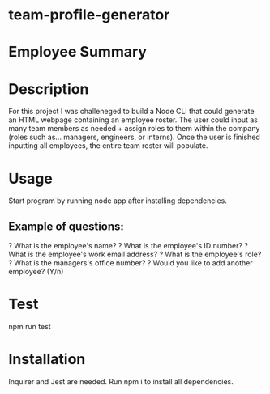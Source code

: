 # team-profile-generator

# Employee Summary
# Description
For this project I was challeneged to build a Node CLI that could generate an HTML webpage containing an employee roster. The user could input as many team members as needed + assign  roles to them within the company (roles such as... managers, engineers, or interns). Once the user is finished inputting all employees, the entire team roster will populate.


# Usage

Start program by running node app after installing dependencies.

## Example of questions:

? What is the employee's name? 
? What is the employee's ID number? 
? What is the employee's work email address? 
? What is the employee's role? 
? What is the managers's office number? 
? Would you like to add another employee? (Y/n)

# Test
npm run test

# Installation
Inquirer and Jest are needed. Run npm i to install all dependencies.
